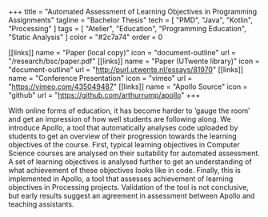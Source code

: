 +++
title = "Automated Assessment of Learning Objectives in Programming Assignments"
tagline = "Bachelor Thesis"
tech = [ "PMD", "Java", "Kotlin", "Processing" ]
tags = [ "Atelier", "Education", "Programming Education", "Static Analysis" ]
color = "#2c7a74"
order = 0

[[links]]
name = "Paper (local copy)"
icon = "document-outline"
url = "/research/bsc/paper.pdf"
[[links]]
name = "Paper (UTwente library)"
icon = "document-outline"
url = "http://purl.utwente.nl/essays/81970"
[[links]]
name = "Conference Presentation"
icon = "vimeo"
url = "https://vimeo.com/435049487"
[[links]]
name = "Apollo Source"
icon = "github"
url = "https://github.com/arthurrump/apollo"
+++

With online forms of education, it has become harder to ‘gauge the room’ and get an impression of how well students are following along. We introduce Apollo, a tool that automatically analyses code uploaded by students to get an overview of their progression towards the learning objectives of the course. First, typical learning objectives in Computer Science courses are analysed on their suitability for automated assessment. A set of learning objectives is analysed further to get an understanding of what achievement of these objectives looks like in code. Finally, this is implemented in Apollo, a tool that assesses achievement of learning objectives in Processing projects. Validation of the tool is not conclusive, but early results suggest an agreement in assessment between Apollo and teaching assistants.